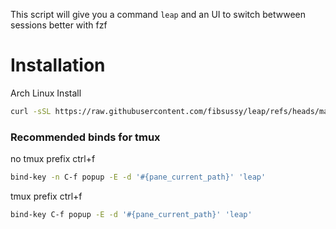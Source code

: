 This script will give you a command `leap` and an UI to switch betwween sessions better with fzf

# Installation

Arch Linux Install
```sh
curl -sSL https://raw.githubusercontent.com/fibsussy/leap/refs/heads/main/arch_install.sh | sh
```


### Recommended binds for tmux

no tmux prefix ctrl+f
```sh
bind-key -n C-f popup -E -d '#{pane_current_path}' 'leap'
```
tmux prefix ctrl+f
```sh
bind-key C-f popup -E -d '#{pane_current_path}' 'leap'
```
